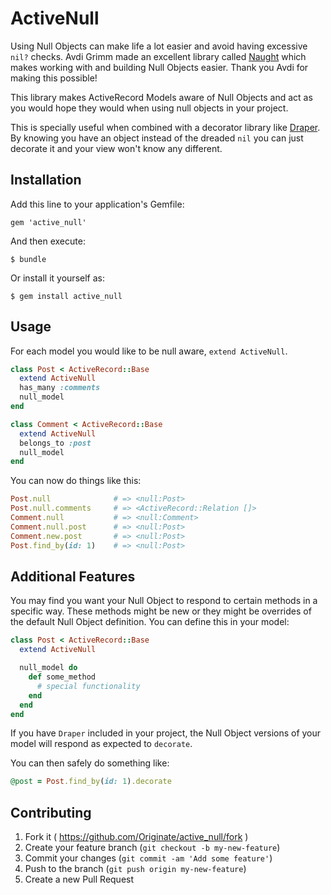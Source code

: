 # ActiveNull

Using Null Objects can make life a lot easier and avoid having excessive `nil?` checks.
Avdi Grimm made an excellent library called [Naught][1] which makes
working with and building Null Objects easier. Thank you Avdi for making
this possible!

This library makes ActiveRecord Models aware of Null Objects and act as you
would hope they would when using null objects in your project.

This is specially useful when combined with a decorator library like [Draper][2].
By knowing you have an object instead of the dreaded `nil` you can just
decorate it and your view won't know any different.

## Installation

Add this line to your application's Gemfile:

    gem 'active_null'

And then execute:

    $ bundle

Or install it yourself as:

    $ gem install active_null

## Usage

For each model you would like to be null aware, `extend ActiveNull`.

```ruby
class Post < ActiveRecord::Base
  extend ActiveNull
  has_many :comments
  null_model
end

class Comment < ActiveRecord::Base
  extend ActiveNull
  belongs_to :post
  null_model
end
```

You can now do things like this:

```ruby
Post.null              # => <null:Post>
Post.null.comments     # => <ActiveRecord::Relation []>
Comment.null           # => <null:Comment>
Comment.null.post      # => <null:Post>
Comment.new.post       # => <null:Post>
Post.find_by(id: 1)    # => <null:Post>
```

## Additional Features

You may find you want your Null Object to respond to certain methods
in a specific way. These methods might be new or they might be
overrides of the default Null Object definition.
You can define this in your model:

```ruby
class Post < ActiveRecord::Base
  extend ActiveNull

  null_model do
    def some_method
      # special functionality
    end
  end
end
```

If you have `Draper` included in your project, the Null Object versions of
your model will respond as expected to `decorate`.

You can then safely do something like:

```ruby
@post = Post.find_by(id: 1).decorate
```

## Contributing

1. Fork it ( https://github.com/Originate/active_null/fork )
2. Create your feature branch (`git checkout -b my-new-feature`)
3. Commit your changes (`git commit -am 'Add some feature'`)
4. Push to the branch (`git push origin my-new-feature`)
5. Create a new Pull Request


  [1]: https://github.com/avdi/naught
  [2]: https://github.com/drapergem/draper 

